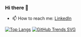 ### Hi there 👋

- 📫 How to reach me: [LinkedIn](https://www.linkedin.com/in/vikrant-bhadauria-025011157/)
<!-- - 🥅 500 Leetcode questions till december 2022 -->
<!-- *!578U@wJI4nmMMu!ODQcy3f -->

<!-- [![Vikrant's GitHub stats](https://github-readme-stats.vercel.app/api?username=vikrant911998&count_private=true&bg_color=315,e96443,904e95&title_color=fff&text_color=fff
)](https://github.com/anuraghazra/github-readme-stats) -->

[![Top Langs](https://github-readme-stats.vercel.app/api/top-langs/?username=vikrant911998&layout=compact&count_private=true)](https://github.com/anuraghazra/github-readme-stats)
[![GitHub Trends SVG](https://api.githubtrends.io/user/svg/vikrant911998/langs)](https://githubtrends.io)


<!--
**vikrant911998/vikrant911998** is a ✨ _special_ ✨ repository because its `README.md` (this file) appears on your GitHub profile.

Here are some ideas to get you started:

- 🔭 I’m currently working on ...
- 🌱 I’m currently learning ...
- 👯 I’m looking to collaborate on ...
- 🤔 I’m looking for help with ...
- 💬 Ask me about ...
- 📫 How to reach me: ...
- 😄 Pronouns: ...
- ⚡ Fun fact: ...
-->

